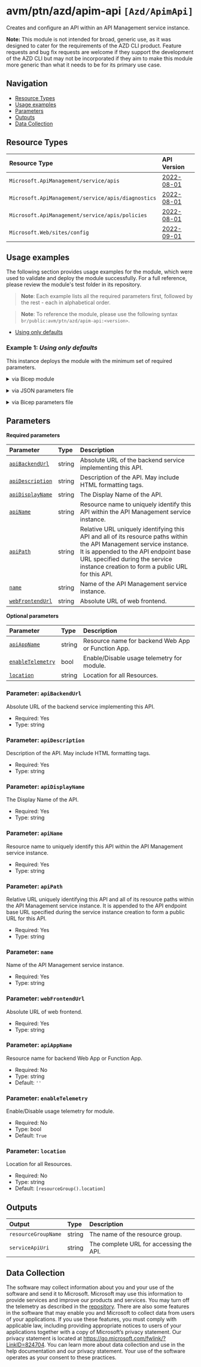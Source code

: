# avm/ptn/azd/apim-api `[Azd/ApimApi]`

Creates and configure an API within an API Management service instance.

**Note:** This module is not intended for broad, generic use, as it was designed to cater for the requirements of the AZD CLI product. Feature requests and bug fix requests are welcome if they support the development of the AZD CLI but may not be incorporated if they aim to make this module more generic than what it needs to be for its primary use case.

## Navigation

- [Resource Types](#Resource-Types)
- [Usage examples](#Usage-examples)
- [Parameters](#Parameters)
- [Outputs](#Outputs)
- [Data Collection](#Data-Collection)

## Resource Types

| Resource Type | API Version |
| :-- | :-- |
| `Microsoft.ApiManagement/service/apis` | [2022-08-01](https://learn.microsoft.com/en-us/azure/templates/Microsoft.ApiManagement/2022-08-01/service/apis) |
| `Microsoft.ApiManagement/service/apis/diagnostics` | [2022-08-01](https://learn.microsoft.com/en-us/azure/templates/Microsoft.ApiManagement/2022-08-01/service/apis/diagnostics) |
| `Microsoft.ApiManagement/service/apis/policies` | [2022-08-01](https://learn.microsoft.com/en-us/azure/templates/Microsoft.ApiManagement/2022-08-01/service/apis/policies) |
| `Microsoft.Web/sites/config` | [2022-09-01](https://learn.microsoft.com/en-us/azure/templates/Microsoft.Web/sites) |

## Usage examples

The following section provides usage examples for the module, which were used to validate and deploy the module successfully. For a full reference, please review the module's test folder in its repository.

>**Note**: Each example lists all the required parameters first, followed by the rest - each in alphabetical order.

>**Note**: To reference the module, please use the following syntax `br/public:avm/ptn/azd/apim-api:<version>`.

- [Using only defaults](#example-1-using-only-defaults)

### Example 1: _Using only defaults_

This instance deploys the module with the minimum set of required parameters.


<details>

<summary>via Bicep module</summary>

```bicep
module apimApi 'br/public:avm/ptn/azd/apim-api:<version>' = {
  name: 'apimApiDeployment'
  params: {
    // Required parameters
    apiBackendUrl: '<apiBackendUrl>'
    apiDescription: 'api description'
    apiDisplayName: 'apd-aapmin'
    apiName: 'an-aapmin001'
    apiPath: 'apipath-aapmin'
    name: '<name>'
    webFrontendUrl: '<webFrontendUrl>'
    // Non-required parameters
    location: '<location>'
  }
}
```

</details>
<p>

<details>

<summary>via JSON parameters file</summary>

```json
{
  "$schema": "https://schema.management.azure.com/schemas/2019-04-01/deploymentParameters.json#",
  "contentVersion": "1.0.0.0",
  "parameters": {
    // Required parameters
    "apiBackendUrl": {
      "value": "<apiBackendUrl>"
    },
    "apiDescription": {
      "value": "api description"
    },
    "apiDisplayName": {
      "value": "apd-aapmin"
    },
    "apiName": {
      "value": "an-aapmin001"
    },
    "apiPath": {
      "value": "apipath-aapmin"
    },
    "name": {
      "value": "<name>"
    },
    "webFrontendUrl": {
      "value": "<webFrontendUrl>"
    },
    // Non-required parameters
    "location": {
      "value": "<location>"
    }
  }
}
```

</details>
<p>

<details>

<summary>via Bicep parameters file</summary>

```bicep-params
using 'br/public:avm/ptn/azd/apim-api:<version>'

// Required parameters
param apiBackendUrl = '<apiBackendUrl>'
param apiDescription = 'api description'
param apiDisplayName = 'apd-aapmin'
param apiName = 'an-aapmin001'
param apiPath = 'apipath-aapmin'
param name = '<name>'
param webFrontendUrl = '<webFrontendUrl>'
// Non-required parameters
param location = '<location>'
```

</details>
<p>

## Parameters

**Required parameters**

| Parameter | Type | Description |
| :-- | :-- | :-- |
| [`apiBackendUrl`](#parameter-apibackendurl) | string | Absolute URL of the backend service implementing this API. |
| [`apiDescription`](#parameter-apidescription) | string | Description of the API. May include HTML formatting tags. |
| [`apiDisplayName`](#parameter-apidisplayname) | string | The Display Name of the API. |
| [`apiName`](#parameter-apiname) | string | Resource name to uniquely identify this API within the API Management service instance. |
| [`apiPath`](#parameter-apipath) | string | Relative URL uniquely identifying this API and all of its resource paths within the API Management service instance. It is appended to the API endpoint base URL specified during the service instance creation to form a public URL for this API. |
| [`name`](#parameter-name) | string | Name of the API Management service instance. |
| [`webFrontendUrl`](#parameter-webfrontendurl) | string | Absolute URL of web frontend. |

**Optional parameters**

| Parameter | Type | Description |
| :-- | :-- | :-- |
| [`apiAppName`](#parameter-apiappname) | string | Resource name for backend Web App or Function App. |
| [`enableTelemetry`](#parameter-enabletelemetry) | bool | Enable/Disable usage telemetry for module. |
| [`location`](#parameter-location) | string | Location for all Resources. |

### Parameter: `apiBackendUrl`

Absolute URL of the backend service implementing this API.

- Required: Yes
- Type: string

### Parameter: `apiDescription`

Description of the API. May include HTML formatting tags.

- Required: Yes
- Type: string

### Parameter: `apiDisplayName`

The Display Name of the API.

- Required: Yes
- Type: string

### Parameter: `apiName`

Resource name to uniquely identify this API within the API Management service instance.

- Required: Yes
- Type: string

### Parameter: `apiPath`

Relative URL uniquely identifying this API and all of its resource paths within the API Management service instance. It is appended to the API endpoint base URL specified during the service instance creation to form a public URL for this API.

- Required: Yes
- Type: string

### Parameter: `name`

Name of the API Management service instance.

- Required: Yes
- Type: string

### Parameter: `webFrontendUrl`

Absolute URL of web frontend.

- Required: Yes
- Type: string

### Parameter: `apiAppName`

Resource name for backend Web App or Function App.

- Required: No
- Type: string
- Default: `''`

### Parameter: `enableTelemetry`

Enable/Disable usage telemetry for module.

- Required: No
- Type: bool
- Default: `True`

### Parameter: `location`

Location for all Resources.

- Required: No
- Type: string
- Default: `[resourceGroup().location]`

## Outputs

| Output | Type | Description |
| :-- | :-- | :-- |
| `resourceGroupName` | string | The name of the resource group. |
| `serviceApiUri` | string | The complete URL for accessing the API. |

## Data Collection

The software may collect information about you and your use of the software and send it to Microsoft. Microsoft may use this information to provide services and improve our products and services. You may turn off the telemetry as described in the [repository](https://aka.ms/avm/telemetry). There are also some features in the software that may enable you and Microsoft to collect data from users of your applications. If you use these features, you must comply with applicable law, including providing appropriate notices to users of your applications together with a copy of Microsoft’s privacy statement. Our privacy statement is located at <https://go.microsoft.com/fwlink/?LinkID=824704>. You can learn more about data collection and use in the help documentation and our privacy statement. Your use of the software operates as your consent to these practices.
